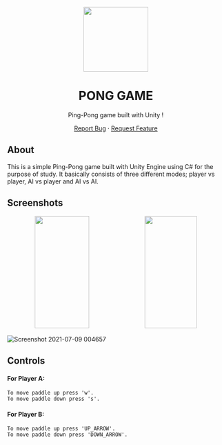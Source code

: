 <p align="center">
  <img width="150" height="auto" src="https://user-images.githubusercontent.com/52351749/124995092-7ed72800-e04f-11eb-8774-4f48a00155b2.png">
</p>

<h1 align="center">PONG GAME</h1>

<p align="center">Ping-Pong game built with Unity !</p>

<p align="center">
  <a href="https://github.com/enessfk/pong-game/issues">Report Bug</a> · 
  <a href="https://github.com/enessfk/pong-game/issues">Request Feature</a>
</p>

## About

This is a simple Ping-Pong game built with Unity Engine using C# for the purpose of study. 
It basically consists of three different modes; player vs player, AI vs player and AI vs AI.


## Screenshots

<p align="center">
  <img width="50%" height="260" src="https://user-images.githubusercontent.com/52351749/125003513-088ef180-e060-11eb-8357-cebf5ff9f78f.png">
  <img width="49%" height="260" src="https://user-images.githubusercontent.com/52351749/125003512-07f65b00-e060-11eb-9233-c7190a887f2b.png">
</p>

![Screenshot 2021-07-09 004657](https://user-images.githubusercontent.com/52351749/125003755-9539af80-e060-11eb-9def-969f4ab254ad.png)

## Controls

#### For Player A:
	
	To move paddle up press 'w'.
	To move paddle down press 's'.

#### For Player B:
 	
 	To move paddle up press 'UP_ARROW'.
 	To move paddle down press 'DOWN_ARROW'.

